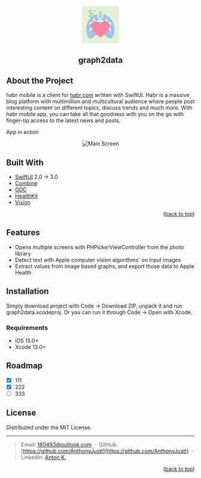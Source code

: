 <div id="top"></div>

<div align="center">
  <a href="https://github.com/AnthonyJustt/graph2data">
    <img src="screens/appicon.png" alt="Logo" width="100" height="100">
  </a>
  <h2 align="center">graph2data</h2>
 </div>

## About the Project

habr mobile is a client for [habr.com](https://habr.com) written with SwiftUI. Habr is a massive blog platform with multimillion and multicultural audience where people post interesting content on different topics, discuss trends and much more. With habr mobile app, you can take all that goodness with you on the go with finger-tip access to the latest news and posts. 

App in action
<div align="center">
   <img src="screens/app.gif" alt="Main Screen" height="500" />
</div>

## Built With

* [SwiftUI](https://developer.apple.com/xcode/swiftui) 2.0 → 3.0
* [Combine](https://developer.apple.com/documentation/combine)
* [GDC](https://developer.apple.com/documentation/DISPATCH)
* [HealthKit](https://developer.apple.com/documentation/healthkit)
* [Vision](https://developer.apple.com/documentation/vision)

<p align="right">(<a href="#top">back to top</a>)</p>

## Features

* Opens multiple screens with PHPickerViewController from the photo library
* Detect text with Apple computer vision algorithms' on input images 
* Extract values from image based graphs, and export those data to Apple Health

## Installation

Simply download project with Code → Download ZIP, unpack it and run graph2data.xcodeproj. Or you can run it through Code → Open with Xcode. 

### Requirements
- iOS 15.0+
- Xcode 13.0+

## Roadmap

- [x] 111
- [x] 222
- [ ] 333

## License

Distributed under the MIT License.

---

> Email: 160493@outlook.com &nbsp;&middot;&nbsp;
> GitHub: [https://github.com/AnthonyJustt](https://github.com/AnthonyJustt) &nbsp;&middot;&nbsp;
> LinkedIn: [Anton K.](https://www.linkedin.com/in/a-krivonozhenkov)

<p align="right">(<a href="#top">back to top</a>)</p>
